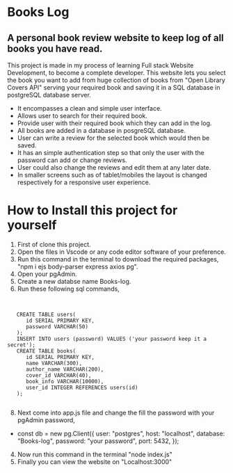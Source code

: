 # Books Log

## A personal book review website to keep log of all books you have read.

This project is made in my process of learning Full stack Website Development, to become a complete developer. This website lets you select the book you want to add from huge collection of books from "Open Library Covers API" serving your required book and saving it in a SQL database in postgreSQL database server.

* It encompasses a clean and simple user interface.
* Allows user to search for their required book.
* Provide user with their required book which they can add in the log.
* All books are added in a database in posgreSQL database.
* User can write a review for the selected book which would then be saved.
* It has an simple authentication step so that only the user with the password can add or change reviews.
* User could also change the reviews and edit them at any later date.
* In smaller screens such as of tablet/mobiles the layout is changed respectively for a responsive user experience.

# How to Install this project for yourself

1. First of clone this project.
2. Open the files in Vscode or any code editor software of your preference.
3. Run this command in the terminal to download the required packages, 
   "npm i ejs body-parser express axios pg".
4. Open your pgAdmin.
5. Create a new databse name Books-log.
6. Run these following sql commands,
<pre>
    <code>

   CREATE TABLE users(
      id SERIAL PRIMARY KEY,
      password VARCHAR(50)
   );
   INSERT INTO users (password) VALUES ('your password keep it a secret');
   CREATE TABLE books(
      id SERIAL PRIMARY KEY,
      name VARCHAR(300),
      author_name VARCHAR(200),
      cover_id VARCHAR(40),
      book_info VARCHAR(10000),
      user_id INTEGER REFERENCES users(id)
   );
        </code>
</pre>
   
8. Next come into app.js file and change the fill the password with your pgAdmin password,

*   const db = new pg.Client({
   user: "postgres",
   host: "localhost",
   database: "Books-log",
   password: "your password",
   port: 5432,
  });
4. Now run this command in the terminal "node index.js"
5. Finally you can view the website on "Localhost:3000"
